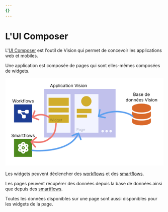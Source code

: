 ```yaml
---
{}
---
```

   
# L'UI Composer   
   
L'[UI Composer](../_glossaire/Glossaire.md) est l'outil de Vision qui permet de concevoir les applications web et mobiles.   
   
Une application est composée de pages qui sont elles-mêmes composées de widgets.   
   
![](../_assets/images/designer/ui_designer.png)   
   
Les widgets peuvent déclencher des [workflows](../_glossaire/Glossaire.md) et des [smartflows](../_glossaire/Glossaire.md).   
   
Les pages peuvent récupérer des données depuis la base de données ainsi que depuis des [smartflows](../_glossaire/Glossaire.md).   
   
Toutes les données disponibles sur une page sont aussi disponibles pour les widgets de la page.